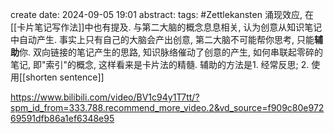 create date: 2024-09-05 19:01
abstract: 
tags: #Zettlekansten 
涌现效应, 在[[卡片笔记写作法]]中也有提及.
与第二大脑的概念息息相关, 认为创意从知识笔记中自动产生.
事实上只有自己的大脑会产出创意, 第二大脑不可能帮你思考, 只能**辅助**你. 
双向链接的笔记产生的思路, 知识脉络催动了创意的产生, 如何串联起零碎的笔记, 即"索引"的概念, 这样看来是卡片法的精髓.
辅助的方法是1. 经常反思; 2. 使用[[shorten sentence]]


https://www.bilibili.com/video/BV1c94y1T7tt/?spm_id_from=333.788.recommend_more_video.2&vd_source=f909c80e97269591dfb86a1ef6348e95